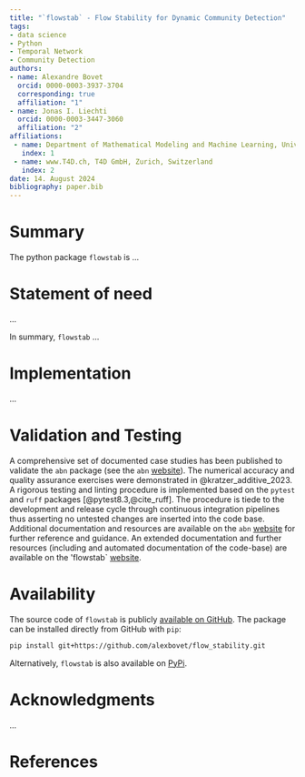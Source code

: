 ```yaml
---
title: "`flowstab` - Flow Stability for Dynamic Community Detection"
tags:
- data science
- Python
- Temporal Network
- Community Detection
authors:
- name: Alexandre Bovet
  orcid: 0000-0003-3937-3704
  corresponding: true
  affiliation: "1"
- name: Jonas I. Liechti
  orcid: 0000-0003-3447-3060
  affiliation: "2"
affiliations:
 - name: Department of Mathematical Modeling and Machine Learning, University of Zurich, Zürich, Switzerland
   index: 1
 - name: www.T4D.ch, T4D GmbH, Zurich, Switzerland
   index: 2
date: 14. August 2024
bibliography: paper.bib
---
```


# Summary
The python package `flowstab` is ...

# Statement of need

... 

In summary, `flowstab` ...

# Implementation
...

# Validation and Testing

A comprehensive set of documented case studies has been published to validate the `abn` package (see the `abn` [website](https://r-bayesian-networks.org/)).
The numerical accuracy and quality assurance exercises were demonstrated in @kratzer_additive_2023.
A rigorous testing and linting procedure is implemented based on the `pytest` and `ruff` packages [@pytest8.3,@cite_ruff].
The procedure is tiede to the development and release cycle through continuous integration pipelines thus asserting no untested changes are inserted into the code base.
Additional documentation and resources are available on the `abn` [website](https://r-bayesian-networks.org/) for further reference and guidance.
An extended documentation and further resources (including and automated documentation of the code-base) are available on the 'flowstab` [website](https://flow-stability.readthedocs.io).

# Availability

The source code of `flowstab` is publicly [available on GitHub](https://github.com/alexbovet/flow_stability).
The package can be installed directly from GitHub with `pip`:

```bash
pip install git+https://github.com/alexbovet/flow_stability.git
```
Alternatively, `flowstab` is also available on [PyPi](https://pypi.org).


# Acknowledgments

...

# References


